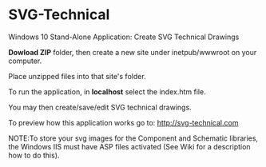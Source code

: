 # SVG-Technical
Windows 10 Stand-Alone Application: Create SVG Technical Drawings

**Dowload ZIP** folder, then create a new site under inetpub/wwwroot on your computer.

Place unzipped files into that site's folder.

To run the application, in **localhost** select the index.htm file. 

You may then create/save/edit SVG technical drawings.

To preview how this application works go to: http://svg-technical.com

NOTE:To store your svg images for the Component and Schematic libraries, the Windows IIS must have 
ASP files activated (See Wiki for a description how to do this).
